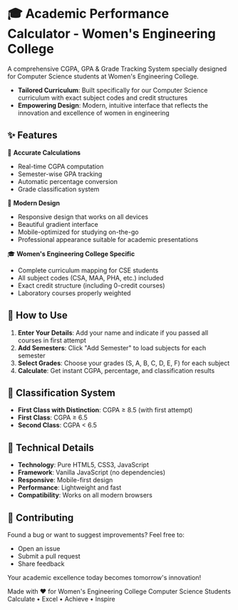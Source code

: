 # 🎓 Academic Performance Calculator - Women's Engineering College



A comprehensive CGPA, GPA & Grade Tracking System specially designed for Computer Science students at Women's Engineering College. 



- **Tailored Curriculum**: Built specifically for our Computer Science curriculum with exact subject codes and credit structures
- **Empowering Design**: Modern, intuitive interface that reflects the innovation and excellence of women in engineering


## ✨ Features

🎯 **Accurate Calculations**
- Real-time CGPA computation
- Semester-wise GPA tracking
- Automatic percentage conversion
- Grade classification system

📱 **Modern Design**
- Responsive design that works on all devices
- Beautiful gradient interface
- Mobile-optimized for studying on-the-go
- Professional appearance suitable for academic presentations

🎓 **Women's Engineering College Specific**
- Complete curriculum mapping for CSE students
- All subject codes (CSA, MAA, PHA, etc.) included
- Exact credit structure (including 0-credit courses)
- Laboratory courses properly weighted

## 🚀 How to Use

1. **Enter Your Details**: Add your name and indicate if you passed all courses in first attempt
2. **Add Semesters**: Click "Add Semester" to load subjects for each semester
3. **Select Grades**: Choose your grades (S, A, B, C, D, E, F) for each subject
4. **Calculate**: Get instant CGPA, percentage, and classification results



## 🎯 Classification System

- **First Class with Distinction**: CGPA ≥ 8.5 (with first attempt)
- **First Class**: CGPA ≥ 6.5
- **Second Class**: CGPA < 6.5


## 🔧 Technical Details

- **Technology**: Pure HTML5, CSS3, JavaScript
- **Framework**: Vanilla JavaScript (no dependencies)
- **Responsive**: Mobile-first design
- **Performance**: Lightweight and fast
- **Compatibility**: Works on all modern browsers

## 🤝 Contributing

Found a bug or want to suggest improvements? Feel free to:
- Open an issue
- Submit a pull request
- Share feedback


Your academic excellence today becomes tomorrow's innovation!

Made with ❤️ for Women's Engineering College Computer Science Students
Calculate • Excel • Achieve • Inspire
